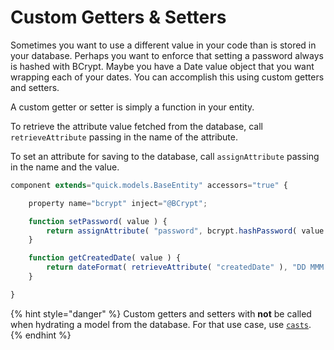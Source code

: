 # Custom Getters & Setters

Sometimes you want to use a different value in your code than is stored in your database. Perhaps you want to enforce that setting a password always is hashed with BCrypt. Maybe you have a Date value object that you want wrapping each of your dates. You can accomplish this using custom getters and setters.

A custom getter or setter is simply a function in your entity.

To retrieve the attribute value fetched from the database, call `retrieveAttribute` passing in the name of the attribute.

To set an attribute for saving to the database, call `assignAttribute` passing in the name and the value.

```javascript
component extends="quick.models.BaseEntity" accessors="true" {

    property name="bcrypt" inject="@BCrypt";

    function setPassword( value ) {
        return assignAttribute( "password", bcrypt.hashPassword( value ) );
    }

    function getCreatedDate( value ) {
        return dateFormat( retrieveAttribute( "createdDate" ), "DD MMM YYYY" );
    }

}
```

{% hint style="danger" %}
Custom getters and setters with **not** be called when hydrating a model from the database. For that use case, use [`casts`](getting-started/defining-an-entity/#casts).
{% endhint %}

